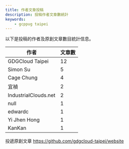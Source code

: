 ```yaml
---
title: 作者文章投稿
description: 投稿作者文章數統計
keywords:
    - gcppug taipei
---
```


以下是投稿的作者及原創文章數目統計信息。

| 作者 | 文章數 |
| ---- | ---- |
| GDGCloud Taipei | 12 |
| Simon Su | 5 |
| Cage Chung | 4 |
| 宜禎 | 2 |
| IndustrialClouds.net | 2 |
| null | 1 |
| edwardc | 1 |
| Yi Jhen Hong | 1 |
| KanKan | 1 |

投遞原創文章 https://github.com/gdgcloud-taipei/website
